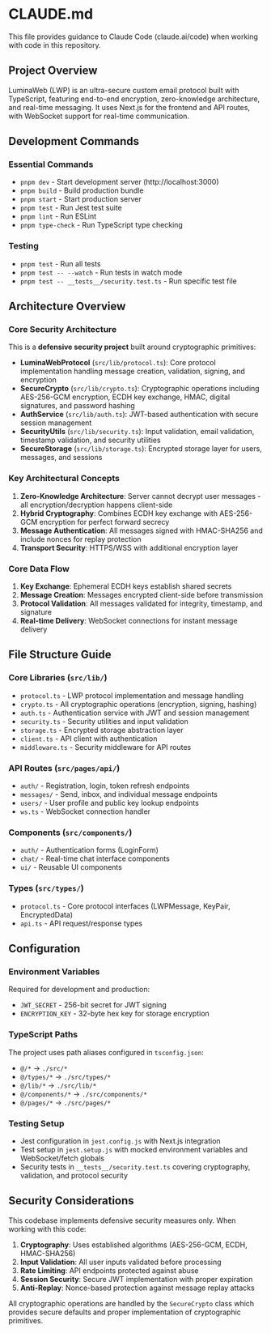 # CLAUDE.md

This file provides guidance to Claude Code (claude.ai/code) when working with code in this repository.

## Project Overview

LuminaWeb (LWP) is an ultra-secure custom email protocol built with TypeScript, featuring end-to-end encryption, zero-knowledge architecture, and real-time messaging. It uses Next.js for the frontend and API routes, with WebSocket support for real-time communication.

## Development Commands

### Essential Commands
- `pnpm dev` - Start development server (http://localhost:3000)
- `pnpm build` - Build production bundle
- `pnpm start` - Start production server
- `pnpm test` - Run Jest test suite
- `pnpm lint` - Run ESLint
- `pnpm type-check` - Run TypeScript type checking

### Testing
- `pnpm test` - Run all tests
- `pnpm test -- --watch` - Run tests in watch mode
- `pnpm test -- __tests__/security.test.ts` - Run specific test file

## Architecture Overview

### Core Security Architecture
This is a **defensive security project** built around cryptographic primitives:

- **LuminaWebProtocol** (`src/lib/protocol.ts`): Core protocol implementation handling message creation, validation, signing, and encryption
- **SecureCrypto** (`src/lib/crypto.ts`): Cryptographic operations including AES-256-GCM encryption, ECDH key exchange, HMAC, digital signatures, and password hashing
- **AuthService** (`src/lib/auth.ts`): JWT-based authentication with secure session management
- **SecurityUtils** (`src/lib/security.ts`): Input validation, email validation, timestamp validation, and security utilities
- **SecureStorage** (`src/lib/storage.ts`): Encrypted storage layer for users, messages, and sessions

### Key Architectural Concepts

1. **Zero-Knowledge Architecture**: Server cannot decrypt user messages - all encryption/decryption happens client-side
2. **Hybrid Cryptography**: Combines ECDH key exchange with AES-256-GCM encryption for perfect forward secrecy
3. **Message Authentication**: All messages signed with HMAC-SHA256 and include nonces for replay protection
4. **Transport Security**: HTTPS/WSS with additional encryption layer

### Core Data Flow
1. **Key Exchange**: Ephemeral ECDH keys establish shared secrets
2. **Message Creation**: Messages encrypted client-side before transmission
3. **Protocol Validation**: All messages validated for integrity, timestamp, and signature
4. **Real-time Delivery**: WebSocket connections for instant message delivery

## File Structure Guide

### Core Libraries (`src/lib/`)
- `protocol.ts` - LWP protocol implementation and message handling
- `crypto.ts` - All cryptographic operations (encryption, signing, hashing)
- `auth.ts` - Authentication service with JWT and session management
- `security.ts` - Security utilities and input validation
- `storage.ts` - Encrypted storage abstraction layer
- `client.ts` - API client with authentication
- `middleware.ts` - Security middleware for API routes

### API Routes (`src/pages/api/`)
- `auth/` - Registration, login, token refresh endpoints
- `messages/` - Send, inbox, and individual message endpoints
- `users/` - User profile and public key lookup endpoints
- `ws.ts` - WebSocket connection handler

### Components (`src/components/`)
- `auth/` - Authentication forms (LoginForm)
- `chat/` - Real-time chat interface components
- `ui/` - Reusable UI components

### Types (`src/types/`)
- `protocol.ts` - Core protocol interfaces (LWPMessage, KeyPair, EncryptedData)
- `api.ts` - API request/response types

## Configuration

### Environment Variables
Required for development and production:
- `JWT_SECRET` - 256-bit secret for JWT signing
- `ENCRYPTION_KEY` - 32-byte hex key for storage encryption

### TypeScript Paths
The project uses path aliases configured in `tsconfig.json`:
- `@/*` → `./src/*`
- `@/types/*` → `./src/types/*`
- `@/lib/*` → `./src/lib/*`
- `@/components/*` → `./src/components/*`
- `@/pages/*` → `./src/pages/*`

### Testing Setup
- Jest configuration in `jest.config.js` with Next.js integration
- Test setup in `jest.setup.js` with mocked environment variables and WebSocket/fetch globals
- Security tests in `__tests__/security.test.ts` covering cryptography, validation, and protocol security

## Security Considerations

This codebase implements defensive security measures only. When working with this code:

1. **Cryptography**: Uses established algorithms (AES-256-GCM, ECDH, HMAC-SHA256)
2. **Input Validation**: All user inputs validated before processing
3. **Rate Limiting**: API endpoints protected against abuse
4. **Session Security**: Secure JWT implementation with proper expiration
5. **Anti-Replay**: Nonce-based protection against message replay attacks

All cryptographic operations are handled by the `SecureCrypto` class which provides secure defaults and proper implementation of cryptographic primitives.